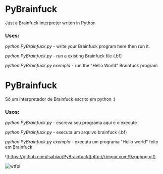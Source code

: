 # PyBrainfuck
Just a Brainfuck interpreter writen in Python

### Uses:

*python PyBrainfuck.py* -
write your Brainfuck program here then run it.

*python PyBrainfuck.py <File>* -
run a existing Brainfuck file (.bf)

*python PyBrainfuck.py exemplo* -
run the "Hello World" Brainfuck program


# PyBrainfuck
Só um interpretador de Brainfuck escrito em python :)

### Usos:

*python PyBrainfuck.py* -
escreva seu programa aqui e o execute

*python PyBrainfuck.py <arquivo>* -
executa um arquivo brainfuck (.bf)

*python PyBrainfuck.py exemplo* -
executa um programa "Hello world" feito em Brainfuck

![https://github.com/lsabiao/PyBrainfuck](http://i.imgur.com/9zgpppg.gif)

![wtfpl](http://www.wtfpl.net/wp-content/uploads/2012/12/wtfpl-badge-1.png)
